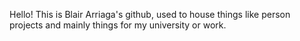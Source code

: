 Hello! This is Blair Arriaga's github, used to house things like person projects and mainly things for my university or work.
